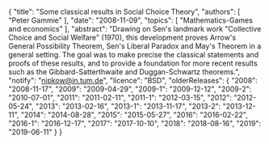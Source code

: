 {
    "title": "Some classical results in Social Choice Theory",
    "authors": [
        "Peter Gammie"
    ],
    "date": "2008-11-09",
    "topics": [
        "Mathematics-Games and economics"
    ],
    "abstract": "Drawing on Sen's landmark work \"Collective Choice and Social Welfare\" (1970), this development proves Arrow's General Possibility Theorem, Sen's Liberal Paradox and May's Theorem in a general setting. The goal was to make precise the classical statements and proofs of these results, and to provide a foundation for more recent results such as the Gibbard-Satterthwaite and Duggan-Schwartz theorems.",
    "notify": "nipkow@in.tum.de",
    "licence": "BSD",
    "olderReleases": {
        "2008": "2008-11-17",
        "2009": "2009-04-29",
        "2009-1": "2009-12-12",
        "2009-2": "2010-07-01",
        "2011": "2011-02-11",
        "2011-1": "2012-03-15",
        "2012": "2012-05-24",
        "2013": "2013-02-16",
        "2013-1": "2013-11-17",
        "2013-2": "2013-12-11",
        "2014": "2014-08-28",
        "2015": "2015-05-27",
        "2016": "2016-02-22",
        "2016-1": "2016-12-17",
        "2017": "2017-10-10",
        "2018": "2018-08-16",
        "2019": "2019-06-11"
    }
}